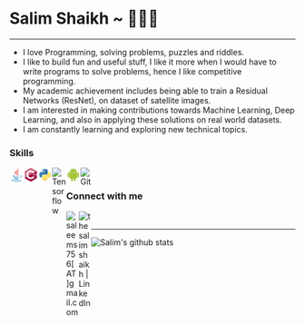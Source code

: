 <!--
**codewithsalim/codewithsalim** is a ✨ _special_ ✨ repository because its `README.md` (this file) appears on your GitHub profile.

Here are some ideas to get you started:

- 🔭 I’m currently working on ...
- 🌱 I’m currently learning ...
- 👯 I’m looking to collaborate on ...
- 🤔 I’m looking for help with ...
- 💬 Ask me about ...
- 📫 How to reach me: ...
- 😄 Pronouns: ...
- ⚡ Fun fact: ...
-->
# Salim Shaikh ~ 👨🏻‍💻 
---
- I love Programming, solving problems, puzzles and riddles.
- I like to build fun and useful stuff, I like it more when I would have to write programs to solve problems, hence I like competitive programming. 
- My academic achievement includes being able to train a Residual Networks (ResNet), on dataset of satellite images.
- I am interested in making contributions towards Machine Learning, Deep Learning, and also in applying these solutions on real world datasets.
- I am constantly learning and exploring new technical topics.

### Skills
<img align="left" alt="Java" width="25px" src="https://github.com/devicons/devicon/blob/master/icons/java/java-original.svg">
<img align="left" alt="C++" width="25px" src="https://github.com/devicons/devicon/blob/master/icons/cplusplus/cplusplus-original.svg">
<img align="left" alt="Python" width="25px" src="https://github.com/devicons/devicon/blob/master/icons/python/python-original.svg">
<img align="left" alt="Tensorflow" width="25px" src="https://www.vectorlogo.zone/logos/tensorflow/tensorflow-icon.svg">
<img align="left" alt="Android" width="25px" src="https://github.com/devicons/devicon/blob/master/icons/android/android-original.svg">
<img align="left" alt="Git" width="25px" src="https://www.vectorlogo.zone/logos/git-scm/git-scm-icon.svg">
<br />

### Connect with me
[<img align="left" alt="saleems756[AT]gmail.com" width="22px" src="https://www.vectorlogo.zone/logos/gmail/gmail-icon.svg" />][gmail]
[<img align="left" alt="thesalimshaikh | LinkedIn" width="22px" src="https://www.vectorlogo.zone/logos/linkedin/linkedin-icon.svg" />][linkedin]
<br />

---
![Salim's github stats](https://github-readme-stats.vercel.app/api?username=codewithsalim&hide=stars&count_private=true&show_icons=true)
<!--![Top Langs](https://github-readme-stats.vercel.app/api/top-langs/?username=codewithSalimShaikh) -->

[gmail]: mailto:saleems756@gmail.com
[linkedin]: https://linkedin.com/in/theSalimShaikh
